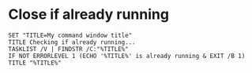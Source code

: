# Close if already running
```
SET "TITLE=My command window title"
TITLE Checking if already running...
TASKLIST /V | FINDSTR /C:"%TITLE%"
IF NOT ERRORLEVEL 1 (ECHO '%TITLE%' is already running & EXIT /B 1)
TITLE "%TITLE%"
```